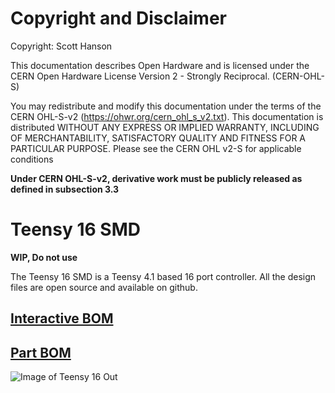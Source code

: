 # Copyright and Disclaimer
Copyright: Scott Hanson

This documentation describes Open Hardware and is licensed under the CERN Open Hardware License Version 2 - Strongly Reciprocal. (CERN-OHL-S)

You may redistribute and modify this documentation under the terms of the CERN OHL-S-v2 (https://ohwr.org/cern_ohl_s_v2.txt). This documentation is distributed WITHOUT ANY EXPRESS OR IMPLIED WARRANTY, INCLUDING OF MERCHANTABILITY, SATISFACTORY QUALITY AND FITNESS FOR A PARTICULAR PURPOSE. Please see the CERN OHL v2-S for applicable conditions

**Under CERN OHL-S-v2, derivative work must be publicly released as defined in subsection 3.3**

# Teensy 16 SMD

**WIP, Do not use**

The Teensy 16 SMD is a Teensy 4.1 based 16 port controller. All the design files are open source and available on github.

## [Interactive BOM](https://computergeek1507.github.io/PB_16/Teensy_16_SMD/bom/ibom)

## [Part BOM](https://github.com/computergeek1507/PB_16/raw/master/Teensy_16_SMD/Teensy_16_BOM.ods)

![Image of Teensy 16 Out](https://github.com/computergeek1507/PB_16/raw/master/Teensy_16_SMD/Teensy_16.png)

